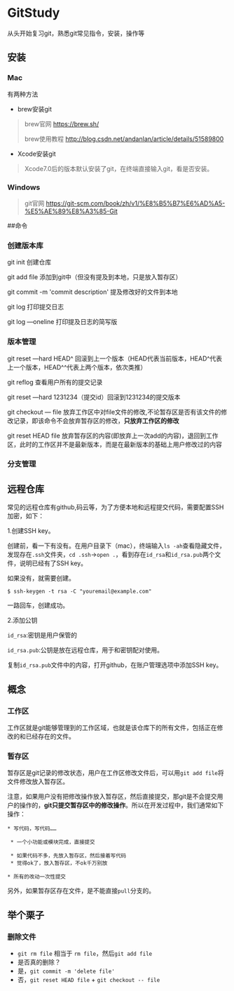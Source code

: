 # GitStudy



从头开始复习git，熟悉git常见指令，安装，操作等

## 安装

### Mac

有两种方法

- brew安装git


> brew官网 https://brew.sh/
>
> brew使用教程 http://blog.csdn.net/andanlan/article/details/51589800

- Xcode安装git

> Xcode7.0后的版本默认安装了git，在终端直接输入git，看是否安装。

### Windows

> git官网 https://git-scm.com/book/zh/v1/%E8%B5%B7%E6%AD%A5-%E5%AE%89%E8%A3%85-Git

##命令

### 创建版本库

git init    创建仓库

git add file	添加到git中（但没有提及到本地，只是放入暂存区）

git commit -m 'commit description'	提及修改好的文件到本地

git log	打印提交日志

git log —oneline	打印提及日志的简写版

### 版本管理

git reset —hard HEAD^	回滚到上一个版本（HEAD代表当前版本，HEAD^代表上一个版本，HEAD^^代表上两个版本，依次类推）

git reflog	查看用户所有的提交记录

git reset —hard 1231234（提交id）回滚到1231234的提交版本

git checkout — file 	放弃工作区中对file文件的修改,不论暂存区是否有该文件的修改记录，即该命令不会放弃暂存区的修改，**只放弃工作区的修改**

git reset HEAD file 	放弃暂存区的内容(即放弃上一次add的内容)，退回到工作区，此时的工作区并不是最新版本，而是在最新版本的基础上用户修改过的内容

### 分支管理

## 远程仓库

常见的远程仓库有github,码云等，为了方便本地和远程提交代码，需要配置SSH加密，如下：

1.创建SSH key。

创建前，看一下有没有。在用户目录下（mac），终端输入`ls -ah`查看隐藏文件，发现存在`.ssh`文件夹，`cd .ssh`->`open .`，看到存在`id_rsa`和`id_rsa.pub`两个文件，说明已经有了SSH key。

如果没有，就需要创建。

`$ ssh-keygen -t rsa -C "youremail@example.com"`

一路回车，创建成功。

2.添加公钥

`id_rsa`:密钥是用户保管的

`id_rsa.pub`:公钥是放在远程仓库，用于和密钥配对使用。

复制`id_rsa.pub`文件中的内容，打开github，在账户管理选项中添加SSH key。

## 概念

### 工作区

工作区就是git能够管理到的工作区域，也就是该仓库下的所有文件，包括正在修改的和已经存在的文件。

### 暂存区

暂存区是git记录的修改状态，用户在工作区修改文件后，可以用`git add file`将文件修改放入暂存区。

注意，如果用户没有把修改操作放入暂存区，然后直接提交，那git是不会提交用户的操作的，**git只提交暂存区中的修改操作**。所以在开发过程中，我们通常如下操作：

```
* 写代码，写代码……

 * 一个小功能或模块完成，直接提交

 * 如果代码不多，先放入暂存区，然后接着写代码
 * 觉得ok了，放入暂存区，不ok千万别放

* 所有的改动一次性提交

```

另外，如果暂存区存在文件，是不能直接`pull`分支的。

## 举个栗子

### 删除文件

- `git rm file`	相当于 `rm file`，然后`git add file`
- 是否真的删除？
- 是，`git commit -m 'delete file'`
- 否，`git reset HEAD file` + `git checkout -- file`